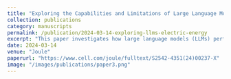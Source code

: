 ```yaml
---
title: "Exploring the Capabilities and Limitations of Large Language Models in the Electric Energy Sector"
collection: publications
category: manuscripts
permalink: /publication/2024-03-14-exploring-llms-electric-energy
excerpt: "This paper investigates how large language models (LLMs) perform in electric-energy systems tasks—identifying both their promise and their limitations for this safety-critical domain."
date: 2024-03-14
venue: "Joule"
paperurl: "https://www.cell.com/joule/fulltext/S2542-4351(24)00237-X"
image: "/images/publications/paper3.png"
---
```

